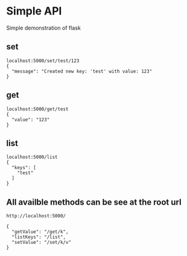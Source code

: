 # Simple API
Simple demonstration of flask

## set
```
localhost:5000/set/test/123
{
  "message": "Created new key: 'test' with value: 123"
}
```
## get
```
localhost:5000/get/test
{
  "value": "123"
}
```
## list
```
localhost:5000/list
{
  "keys": [
    "test"
  ]
}
```

## All availble methods can be see at the root url

```
http://localhost:5000/

{
  "getValue": "/get/k", 
  "listKeys": "/list", 
  "setValue": "/set/k/v"
}
```
